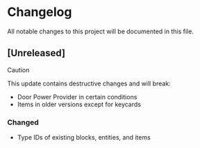 # Changelog

All notable changes to this project will be documented in this file.

## [Unreleased]

> [!CAUTION]
> This update contains destructive changes and will break:
> - Door Power Provider in certain conditions
> - Items in older versions except for keycards

### Changed

- Type IDs of existing blocks, entities, and items
